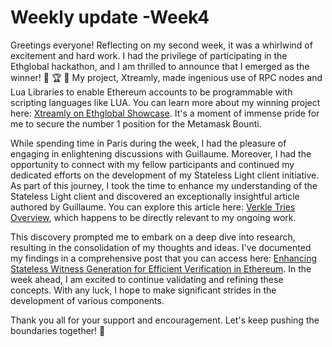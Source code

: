 # Weekly update -Week4

Greetings everyone! Reflecting on my second week, it was a whirlwind of excitement and hard work. I had the privilege of participating in the Ethglobal hackathon, and I am thrilled to announce that I emerged as the winner! 🚀 🏆 🎉 My project, Xtreamly, made ingenious use of RPC nodes and Lua Libraries to enable Ethereum accounts to be programmable with scripting languages like LUA. You can learn more about my winning project here: [Xtreamly on Ethglobal Showcase](https://ethglobal.com/showcase/xtreamly-bqyjk). It's a moment of immense pride for me to secure the number 1 position for the Metamask Bounti.

While spending time in Paris during the week, I had the pleasure of engaging in enlightening discussions with Guillaume. Moreover, I had the opportunity to connect with my fellow participants and continued my dedicated efforts on the development of my Stateless Light client initiative. As part of this journey, I took the time to enhance my understanding of the Stateless Light client and discovered an exceptionally insightful article authored by Guillaume. You can explore this article here: [Verkle Tries Overview](https://efdn.notion.site/efdn/Verkle-Tries-Overview-fc7a2ada8fc1474c9358d402c0367e8a), which happens to be directly relevant to my ongoing work.

This discovery prompted me to embark on a deep dive into research, resulting in the consolidation of my thoughts and ideas. I've documented my findings in a comprehensive post that you can access here: [Enhancing Stateless Witness Generation for Efficient Verification in Ethereum](https://ethresear.ch/t/enhancing-stateless-witness-generation-for-efficient-verification-in-ethereum/16194?u=sogolmalek). In the week ahead, I am excited to continue validating and refining these concepts. With any luck, I hope to make significant strides in the development of various components.

Thank you all for your support and encouragement. Let's keep pushing the boundaries together! 🌟

